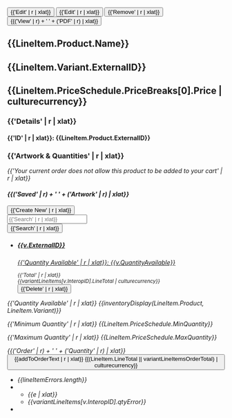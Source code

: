 <section class="product-detail-default">
    <loadingindicator ng-show="loadingIndicator" title="{{'Please wait while we fetch product information' | r | xlat}}" />
    <!-- BREADCRUMB!-->
    <productnav product="LineItem.Product" variant="LineItem.Variant" />
    <!-- PRODUCT IMAGE PANEL!-->
    <div class="col-md-4 col-collapse">
        <div class="panel panel-default">
            <div class="panel-body">
                <loadingindicator ng-show="loadingImage && LineItem.Variant.IsMpowerVariant" />
                <figure>
                    <img id="451_img_prod_lg" class="product-image-large img-responsive" ng-src="{{LineItem.Variant.PreviewUrl || LineItem.Variant.LargeImageUrl || LineItem.Product.LargeImageUrl}}" imageonload />
                </figure>
                <div class="empty" ng-hide="LineItem.Variant.PreviewUrl || LineItem.Variant.LargeImageUrl || LineItem.Product.LargeImageUrl">
                    <span class="fa empty"><i class="fa fa-camera"></i></span>
                </div>
            </div>
            <div class="panel-footer" ng-show="LineItem.Product.Type=='VariableText' && LineItem.Variant">
                <span class="btn-group">
                    <button ng-if="currentOrder.Status != 'AwaitingApproval' && !EditingLineItem" class="btn btn-default" redirect="/product/{{LineItem.Product.InteropID}}/{{LineItem.Variant.InteropID}}/edit">
                        {{'Edit' | r | xlat}}
                    </button>
	                <button ng-if="currentOrder.Status == 'AwaitingApproval' || EditingLineItem" class="btn btn-default" redirect="/product/{{LineItem.Product.InteropID}}/{{LineItem.Variant.InteropID}}/{{LineItemIndex}}/{{currentOrder.ID}}/edit">
                        {{'Edit' | r | xlat}}
                    </button>
                    <button class="btn btn-default" ng-if="currentOrder.Status != 'AwaitingApproval' && !EditingLineItem" ng-click="deleteVariant(LineItem.Variant, true)">
                        {{'Remove' | r | xlat}}
                    </button>
                    <button class="btn btn-default" ng-click="getPdf(LineItem.Variant.ProofUrl)">
                        {{('View' | r) + ' ' + ('PDF' | r) | xlat}}
                    </button>
                </span>
            </div>
        </div>
    </div>
    <div class="col-md-7 col-md-offset-1 col-collapse">
        <!-- PRODUCT INFO!-->
        <div class="row">
            <div class="col-xs-12">
                <h2 id="451qa_prod_name" ng-hide="LineItem.Variant.ExternalID">
                    {{LineItem.Product.Name}}
                </h2>
                <h2 ng-show="LineItem.Variant.ExternalID">
                    {{LineItem.Variant.ExternalID}}
                </h2>
                <h2 class="text-success" ng-show="LineItem.PriceSchedule.PriceBreaks.length == 1" ng-if="!(user.Permissions.contains('HidePricing'))">
                    {{LineItem.PriceSchedule.PriceBreaks[0].Price | culturecurrency}}
                </h2>
            </div>
        </div>
        <!-- PRODUCT DESCRIPTION PANEL! --->
        <div>
            <div class="panel panel-primary">
                <div class="panel-heading">
                    <h3 class="panel-title panel-primary">
                        {{'Details' | r | xlat}}
                    </h3>
                </div>
                <div class="panel-body" id="451_area_prod_desc">
                    <h4 ng-show="LineItem.Product.ExternalID" class="text-info">
                        {{'ID' | r | xlat}}: {{LineItem.Product.ExternalID}}
                    </h4>
                    <p id="451qa_prod_desc" ng-bind-html="trustedDescription(LineItem.Product)" />
                    <p ng-show="LineItem.Variant.Description" ng-bind-html="trustedDescription(LineItem.Variant)" />
                </div>
                <!-- PRICE SCHEDULE PANEL! --->
                <priceScheduleTable ng-if="!(user.Permissions.contains('HidePricing')) && LineItem.PriceSchedule.PriceBreaks.length > 1" ps='LineItem.PriceSchedule' p='LineItem.Product'/>
            </div>
        </div>
        <!-- STATIC SPECS PANEL! -->
        <staticspecstable ng-show="StaticSpecGroups && user.Permissions.contains('ViewNonCustomizableSpecs')" specgroups="StaticSpecGroups" length="LineItem.Product.StaticSpecLength" />
        <!-- ORDER PANEL! -->
        <form name="addToOrderForm" novalidate="">
            <div class="panel panel-default">
                <div class="panel-heading" ng-if="allowAddToOrder">
                    <h3 class="panel-title">
                        {{'Artwork & Quantities' | r | xlat}}
                    </h3>
                </div>
                <div class="panel-body">
                    <div class="alert alert-danger" ng-show="(!allowAddToOrder && !canCreateVariant && (!allowAddFromVariantList && (LineItem.Product.Variants.length == 0 || LineItem.Variant)))">
                        <p>
                            <i class="fa fa-ban" />
                            {{'Your current order does not allow this product to be added to your cart' | r | xlat}}
                        </p>
                    </div>
                    <!-- VARIANT LIST! -->
                    <div ng-if="!LineItem.Variant">
                        <div class="row">
                            <div class="panel-title col-xs-9" ng-show="(allowAddToOrder && LineItem.Product.Variants.length > 0) || canCreateVariant">
                                <h4 class="text-info">
                                    {{('Saved' | r) + ' ' + ('Artwork' | r) | xlat}}
                                </h4>
                            </div>
                            <div class="col-xs-3" ng-show="canCreateVariant">
                                <button type="button" ng-show="!LineItem.Variant" class="btn btn-danger pull-right" redirect="/product/{{LineItem.Product.InteropID}}/new/edit" tabindex="-1">
                                    {{'Create New' | r | xlat}}
                                </button>
                            </div>
                        </div>
                        <div class="view-form-icon" ng-if="LineItem.Product.VariantCount > settings.pageSize || searchTerm">
                            <div>
                                <div class="input-group">
                                    <input ng-model="searchTerm" type="text" class="form-control" placeholder="{{'Search' | r | xlat}}" />
                                    <i class="fa fa-search"></i>
                                    <div class="input-group-btn">
                                        <button type="button" class="btn btn-default" ng-click="searchVariants(searchTerm)">{{'Search' | r | xlat}}</button>
                                    </div>
                                </div>
                            </div>
                        </div>
                        <div class="product-variants">
                            <ul id="451qa_list_variants">
                                <loadingindicator ng-show="searchIndicator" />
                                <li ng-repeat="v in LineItem.Product.Variants | paginate:(settings.currentPage-1) * settings.pageSize | limitTo:settings.pageSize">
                                    <div class="row">
                                        <a ng-class="{'col-sm-6': allowAddFromVariantList, 'col-sm-11': !allowAddFromVariantList }" href=#/product/{{LineItem.Product.InteropID}}/{{v.InteropID}}>
                                            <h5>
                                                <strong>{{v.ExternalID}}</strong>
                                            </h5>
                                            <p ng-show="v.Description" ng-bind-html="trustedDescription(v)" />
                                            <p ng-show="LineItem.Product.DisplayInventory && LineItem.Product.IsVariantLevelInventory">
                                                {{'Quantity Available' | r | xlat}}: {{v.QuantityAvailable}}
                                            </p>
                                        </a>
                                        <div class="col-sm-2" ng-show="allowAddFromVariantList && !(user.Permissions.contains('HidePricing'))">
                                            <div class="quantity-total-variants text-center" ng-show="variantLineItems[v.InteropID].LineTotal > 0">
                                                <small><span class="text-info">{{'Total' | r | xlat}}</span><br /><span class=" text-success">{{variantLineItems[v.InteropID].LineTotal | culturecurrency}}</span></small>
                                            </div>
                                        </div>
                                        <div class="col-sm-3 view-form-icon" ng-show="allowAddFromVariantList">
                                            <quantityfield required="false" calculated="calcVariantLineItems" lineitem="variantLineItems[v.InteropID]" class="quantity" />
                                        </div>
                                        <div class="col-sm-1" ng-show="v.IsMpowerVariant">
                                            <button type="button" ng-click="deleteVariant(v, false)" class="btn btn-default btn-block">
                                                <i class="fa fa-trash-o text-warning"></i> <span class="visible-xs text-warning">{{'Delete' | r | xlat}}</span>
                                            </button>
                                        </div>
                                    </div>
                                </li>
                            </ul>
                        </div>
                        <div ng-show="LineItem.Product.VariantCount > settings.pageSize">
                            <pagination ng-change="paged()" ng-model="settings.currentPage" page="settings.currentPage" max-size="8" rotate="false" boundary-links="true" total-items="LineItem.Product.VariantCount"
                                        items-per-page="settings.pageSize" direction-links="true" previous-text="{{'Previous' | xlat}}" next-text="{{'Next' | xlat}}" first-text="{{'First' | xlat}}" last-text="{{'Last' | xlat}}"></pagination>
                        </div>
                    </div>
                    <ordertypeselector ng-show="(canAddToStandardOrder && canAddToReplenishmentOrder && !currentOrder.ID)"></ordertypeselector>
                    <addtoorderspecs ng-show="allowAddToOrder"></addtoorderspecs>
                    <div class="form-group" ng-show="allowAddToOrder">
                        <p ng-show="LineItem.Product.DisplayInventory && (LineItem.Variant || LineItem.Product.Variants.length == 0)">
                            <span class="text-info">{{'Quantity Available' | r | xlat}}</span> {{inventoryDisplay(LineItem.Product, LineItem.Variant)}}
                        </p>
                        <p ng-show="LineItem.PriceSchedule.MinQuantity > 1 && !LineItem.PriceSchedule.RestrictedQuantity">
                            <span class="text-info">{{'Minimum Quantity' | r | xlat}}</span> {{LineItem.PriceSchedule.MinQuantity}}
                        </p>
                        <p ng-show="LineItem.PriceSchedule.MaxQuantity && !LineItem.PriceSchedule.RestrictedQuantity">
                            <span class="text-info">{{'Maximum Quantity' | r | xlat}}</span> {{LineItem.PriceSchedule.MaxQuantity}}
                        </p>
                        <div class="view-form-icon" ng-if="!allowAddFromVariantList">
                            <div>
                                <label ng-class="{required: !allowAddFromVariantList}" ng-hide="allowAddFromVariantList">{{('Order' | r) + ' ' + ('Quantity' | r) | xlat}}</label>
                                <quantityfield required="true" lineitem="LineItem" class="quantity" />
                            </div>
                        </div>
                        <button class="btn btn-success btn-block btn-lg" type="button" id="451_btn_orderadd" ng-click="addToOrder()">
                            <loadingindicator ng-show="addToOrderIndicator" />
                            <i ng-show="lineItemErrors.length > 0" class="fa fa-warning"></i>
                            {{addToOrderText | r | xlat}}
                            <span id="451qa_lineitem_total" class="badge" ng-if="!(user.Permissions.contains('HidePricing')) && (LineItem.LineTotal || variantLineItemsOrderTotal) > 0">
                                {{(LineItem.LineTotal || variantLineItemsOrderTotal) | culturecurrency}}
                            </span>
                        </button>
                    </div>
                </div>
            </div>
        </form>
        <!-- RELATED PRODUCTS! -->
        <relatedproducts ng-if="LineItem.Product.RelatedProductsGroupID" relatedgroupid="LineItem.Product.RelatedProductsGroupID" />
    </div>
    <!-- ERROR MESSAGING! -->
    <div class="navbar-fixed-bottom">
        <div class="view-error-message" ng-show="showAddToCartErrors && lineItemErrors.length > 0">
            <ul class="alert-warning">
                <li class="text-center">
                    <span class="badge">
                        <i class="fa fa-exclamation-circle fa-inverse"></i>
                        {{lineItemErrors.length}}
                    </span>
                </li>
                <li class="text-center">
                    <ul ng-class="{'one': errorSection == 'open', 'two': errorSection == '' }">
                        <li class="alert-warning" ng-repeat="e in lineItemErrors">{{e | xlat}}</li>
                        <li class="alert-warning" ng-show="variantLineItems[v.InteropID].qtyError">{{variantLineItems[v.InteropID].qtyError}}</li>
                    </ul>
                </li>
                <li class="text-center">
                    <a ng-show="lineItemErrors.length > 1">
                        <i class="fa fa-caret-down" ng-click="errorSection = 'open'" ng-hide="errorSection == 'open'"></i>
                        <i class="fa fa-caret-up" ng-click="errorSection = ''" ng-show="errorSection == 'open'"></i>
                    </a>
                </li>
            </ul>
        </div>
    </div>
</section>

